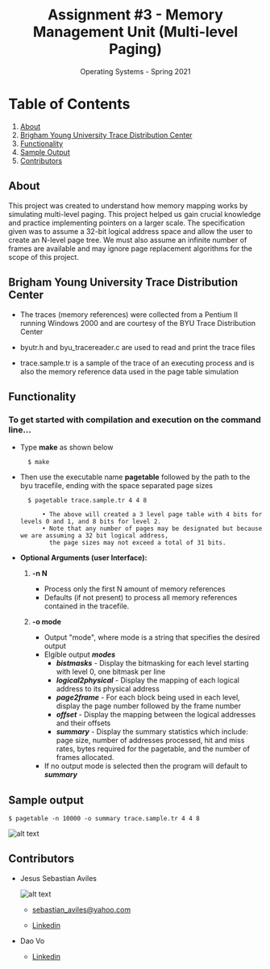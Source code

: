 <h1 align="center">Assignment #3 - Memory Management Unit (Multi-level Paging) </h1>

<div align="center">Operating Systems - Spring 2021</div>

# Table of Contents

1. [About](https://github.com/JsAviles/SDSU_Projects/tree/main/CS570_OperatingSystems/A3-MemoryManagementUnit_MultiLevelPaging#about)
2. [Brigham Young University Trace Distribution Center](https://github.com/JsAviles/SDSU_Projects/tree/main/CS570_OperatingSystems/A3-MemoryManagementUnit_MultiLevelPaging#Brigham-Young-University-Trace-Distribution-Center)
3. [Functionality](https://github.com/JsAviles/SDSU_Projects/tree/main/CS570_OperatingSystems/A3-MemoryManagementUnit_MultiLevelPaging#Functionality)
4. [Sample Output](https://github.com/JsAviles/SDSU_Projects/tree/main/CS570_OperatingSystems/A3-MemoryManagementUnit_MultiLevelPaging#Sample-output)
5. [Contributors](https://github.com/JsAviles/SDSU_Projects/tree/main/CS570_OperatingSystems/A3-MemoryManagementUnit_MultiLevelPaging#Contributors)

## About

This project was created to understand how memory mapping works by simulating multi-level paging. This project helped us gain crucial knowledge and practice implementing pointers on a larger scale. The specification given was to assume a 32-bit logical address space and allow the user to create an N-level page tree. We must also assume an infinite number of frames are available and may ignore page replacement algorithms for the scope of this project.

## Brigham Young University Trace Distribution Center

* The traces (memory references) were collected from a Pentium II running Windows 2000 and are courtesy of the BYU Trace Distribution Center

* byutr.h and byu_tracereader.c are used to read and print the trace files

* trace.sample.tr is a sample of the trace of an executing process and is also the memory reference data used in the page table simulation

## Functionality

### To get started with compilation and execution on the command line...

* Type **make** as shown below

        $ make

* Then use the executable name **pagetable** followed by the path to the byu tracefile, ending with the space separated page sizes

        $ pagetable trace.sample.tr 4 4 8

            • The above will created a 3 level page table with 4 bits for levels 0 and 1, and 8 bits for level 2.
            • Note that any number of pages may be designated but because we are assuming a 32 bit logical address, 
              the page sizes may not exceed a total of 31 bits.
    
* **Optional Arguments (user Interface):**

    1. **-n N**
        
        * Process only the first N amount of memory references
        * Defaults (if not present) to process all memory references contained in the tracefile.

    2. **-o mode**

        * Output "mode", where mode is a string that specifies the desired output
        * Elgible output ***modes***
            * ***bistmasks*** - Display the bitmasking for each level starting with level 0, one bitmask per line
            * ***logical2physical*** - Display the mapping of each logical address to its physical address
            * ***page2frame*** - For each block being used in each level, display the page number followed by the frame number
            * ***offset*** - Display the mapping between the logical addresses and their offsets
            * ***summary*** - Display the summary statistics which include: page size, number of addresses processed, hit and miss rates, bytes required for the pagetable, and the number of frames allocated.
        * If no output mode is selected then the program will default to ***summary***

## Sample output

`$ pagetable -n 10000 -o summary trace.sample.tr 4 4 8`

![alt text](https://i.gyazo.com/f0240665df41870dcbfbd5053e2d678b.png)

## Contributors

* Jesus Sebastian Aviles

    ![alt text](https://i.gyazo.com/30c872a61a8257508866840b44592530.png)

    * sebastian_aviles@yahoo.com

    * [Linkedin](https://www.linkedin.com/in/sebastian-aviles-215b3471/)

* Dao Vo

    * [Linkedin](https://www.linkedin.com/in/dao-vo-07673b1b8/)
